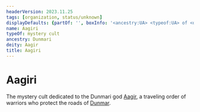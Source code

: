 ```yaml
---
headerVersion: 2023.11.25
tags: [organization, status/unknown]
displayDefaults: {partOf: '', boxInfo: '<ancestry:UA> <typeof:UA> of <deity:UA>'}
name: Aagiri
typeOf: mystery cult
ancestry: Dunmari
deity: Aagir
title: Aagiri
---
```

# Aagiri

The mystery cult dedicated to the Dunmari god [Aagir](<../../cosmology/gods/incorporeal-gods/dunmari-pantheon/aagir.md>), a traveling order of warriors who protect the roads of [Dunmar](<../../gazetteer/greater-dunmar/realms/dunmar/dunmar.md>). 

